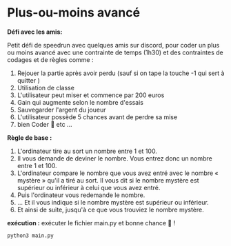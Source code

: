 # Plus-ou-moins avancé

**Défi avec les amis:**

Petit défi de speedrun avec quelques amis sur discord, pour coder un plus ou moins avancé avec une contrainte de temps (1h30) et des contraintes de codages et de règles comme : 

1. Rejouer la partie après avoir perdu (sauf si on tape la touche -1 qui sert à quitter ) 
2. Utilisation de classe 
3. L'utilisateur peut miser et commence par 200 euros
4. Gain qui augmente selon le nombre d'essais
5. Sauvegarder l'argent du joueur
6. L'utilisateur possède 5 chances avant de perdre sa mise 
7. bien Coder 🙏
etc ...

**Règle de base :**

1.  L'ordinateur tire au sort un nombre entre 1 et 100.   
2.  Il vous demande de deviner le nombre. Vous entrez donc un nombre entre 1 et 100.   
3.  L'ordinateur compare le nombre que vous avez entré avec le nombre « mystère » qu'il a tiré au sort. Il vous dit si le nombre mystère est supérieur ou inférieur à celui que vous avez entré.    
4.  Puis l'ordinateur vous redemande le nombre.    
5.  … Et il vous indique si le nombre mystère est supérieur ou inférieur.
6.  Et ainsi de suite, jusqu'à ce que vous trouviez le nombre mystère.

**exécution :** exécuter le fichier main.py et bonne chance 🤗 !

```shell
python3 main.py
```
